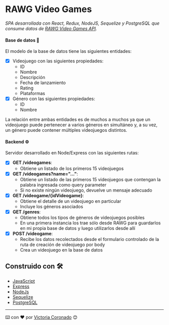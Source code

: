 # RAWG Video Games

_SPA desarrollada con React, Redux, NodeJS, Sequelize y PostgreSQL que consume datos de [RAWG Video Games API](https://rawg.io/)._

#### Base de datos 🔑

El modelo de la base de datos tiene las siguientes entidades:

- [x] Videojuego con las siguientes propiedades:
  - ID
  - Nombre 
  - Descripción 
  - Fecha de lanzamiento
  - Rating
  - Plataformas 
- [x] Género con las siguientes propiedades:
  - ID
  - Nombre

La relación entre ambas entidades es de muchos a muchos ya que un videojuego puede pertenecer a varios géneros en simultáneo y, a su vez, un género puede contener múltiples videojuegos distintos. 

#### Backend ⚙

Servidor desarrollado en Node/Express con las siguientes rutas:

- [x] __GET /videogames__:
  - Obtiene un listado de los primeros 15 videojuegos
- [x] __GET /videogames?name="..."__:
  - Obtiene un listado de las primeros 15 videojuegos que contengan la palabra ingresada como query parameter
  - Si no existe ningún videojuego, devuelve un mensaje adecuado
- [x] __GET /videogame/{idVideogame}__:
  - Obtiene el detalle de un videojuego en particular
  - Incluye los géneros asociados
- [x] __GET /genres__:
  - Obtiene todos los tipos de géneros de videojuegos posibles
  - En una primera instancia los trae sólo desde RAWG para guardarlos en mi propia base de datos y luego utilizarlos desde allí
- [x] __POST /videogame__:
  - Recibe los datos recolectados desde el formulario controlado de la ruta de creación de videojuego por body
  - Crea un videojuego en la base de datos

## Construido con 🛠️

* [JavaScript](https://www.javascript.com/)    
* [Express](https://expressjs.com/) 
* [NodeJs](https://nodejs.org/es/) 
* [Sequelize](https://sequelize.org/)
* [PostgreSQL](https://www.postgresql.org/)


---
⌨️ con ❤️ por [Victoria Coronado](https://github.com/viccoronado) 😊
